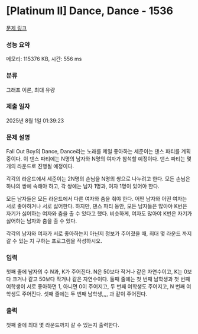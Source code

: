 # [Platinum II] Dance, Dance - 1536 

[문제 링크](https://www.acmicpc.net/problem/1536) 

### 성능 요약

메모리: 115376 KB, 시간: 556 ms

### 분류

그래프 이론, 최대 유량

### 제출 일자

2025년 8월 1일 01:39:23

### 문제 설명

<p>Fall Out Boy의 Dance, Dance라는 노래를 제일 좋아하는 세준이는 댄스 파티를 계획중이다. 이 댄스 파티에는 N명의 남자와 N명의 여자가 참석할 예정이다. 댄스 파티는 몇 개의 라운드로 진행될 예정이다.</p>

<p>각각의 라운드에서 세준이는 2N명의 손님을 N명의 쌍으로 나누려고 한다. 모든 손님은 하나의 쌍에 속해야 하고, 각 쌍에는 남자 1명과, 여자 1명이 있어야 한다.</p>

<p>모든 남자들은 모든 라운드에서 다른 여자와 춤을 춰야 한다. 어떤 남자와 어떤 여자는 서로 좋아하거나 서로 싫어한다. 하지만, 댄스 파티 동안, 모든 남자들은 많아야 K번은 자기가 싫어하는 여자와 춤을 출 수 있다고 했다. 비슷하게, 여자도 많아야 K번은 자기가 싫어하는 남자와 춤을 출 수 있다.</p>

<p>각각의 남자와 여자가 서로 좋아하는지 아닌지 정보가 주어졌을 때, 최대 몇 라운드 까지 갈 수 있는 지 구하는 프로그램을 작성하시오.</p>

### 입력 

 <p>첫째 줄에 남자의 수 N과, K가 주어진다. N은 50보다 작거나 같은 자연수이고, K는 0보다 크거나 같고 50보다 작거나 같은 자연수이다. 둘째 줄에는 첫 번째 남학생과 첫 번째 여학생이 서로 좋아하면 1, 아니면 0이 주어지고, 두 번째 여학생도 주어지고, N 번째 여학생도 주어진다. 셋째 줄에는 두 번째 남학생,,,, 과 같이 주어진다.</p>

### 출력 

 <p>첫째 줄에 최대 몇 라운드까지 갈 수 있는지 출력한다.</p>

